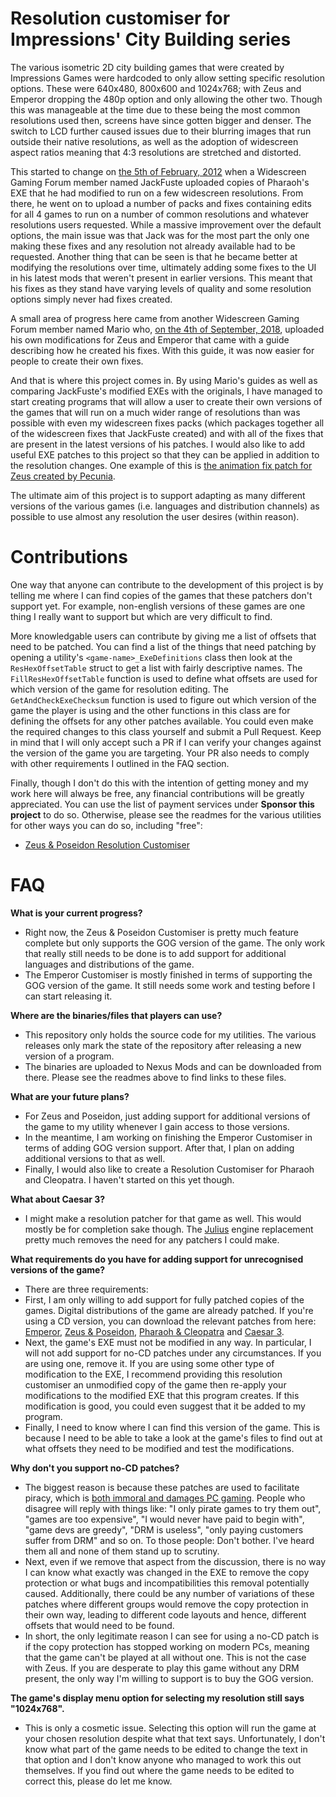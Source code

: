 # Resolution customiser for Impressions' City Building series
The various isometric 2D city building games that were created by Impressions Games were hardcoded to only allow setting specific resolution options. These were 640x480, 800x600 and 1024x768; with Zeus and Emperor dropping the 480p option and only allowing the other two. Though this was manageable at the time due to these being the most common resolutions used then, screens have since gotten bigger and denser. The switch to LCD further caused issues due to their blurring images that run outside their native resolutions, as well as the adoption of widescreen aspect ratios meaning that 4:3 resolutions are stretched and distorted.

This started to change on [the 5th of February, 2012](https://www.wsgf.org/phpBB3/viewtopic.php?p=131597#p131597) when a Widescreen Gaming Forum member named JackFuste uploaded copies of Pharaoh's EXE that he had modified to run on a few widescreen resolutions. From there, he went on to upload a number of packs and fixes containing edits for all 4 games to run on a number of common resolutions and whatever resolutions users requested. While a massive improvement over the default options, the main issue was that Jack was for the most part the only one making these fixes and any resolution not already available had to be requested. Another thing that can be seen is that he became better at modifying the resolutions over time, ultimately adding some fixes to the UI in his latest mods that weren't present in earlier versions. This meant that his fixes as they stand have varying levels of quality and some resolution options simply never had fixes created.

A small area of progress here came from another Widescreen Gaming Forum member named Mario who, [on the 4th of September, 2018](https://www.wsgf.org/phpBB3/viewtopic.php?p=172910#p172910), uploaded his own modifications for Zeus and Emperor that came with a guide describing how he created his fixes. With this guide, it was now easier for people to create their own fixes. 

And that is where this project comes in. By using Mario's guides as well as comparing JackFuste's modified EXEs with the originals, I have managed to start creating programs that will allow a user to create their own versions of the games that will run on a much wider range of resolutions than was possible with even my widescreen fixes packs (which packages together all of the widescreen fixes that JackFuste created) and with all of the fixes that are present in the latest versions of his patches. I would also like to add useful EXE patches to this project so that they can be applied in addition to the resolution changes. One example of this is [the animation fix patch for Zeus created by Pecunia](https://www.wsgf.org/phpBB3/viewtopic.php?p=172300#p172300).

The ultimate aim of this project is to support adapting as many different versions of the various games (i.e. languages and distribution channels) as possible to use almost any resolution the user desires (within reason). 

# Contributions
One way that anyone can contribute to the development of this project is by telling me where I can find copies of the games that these patchers don't support yet. For example, non-english versions of these games are one thing I really want to support but which are very difficult to find.

More knowledgable users can contribute by giving me a list of offsets that need to be patched. You can find a list of the things that need patching by opening a utility's `<game-name>_ExeDefinitions` class then look at the `ResHexOffsetTable` struct to get a list with fairly descriptive names. The `FillResHexOffsetTable` function is used to define what offsets are used for which version of the game for resolution editing. The `GetAndCheckExeChecksum` function is used to figure out which version of the game the player is using and the other functions in this class are for defining the offsets for any other patches available. You could even make the required changes to this class yourself and submit a Pull Request. Keep in mind that I will only accept such a PR if I can verify your changes against the version of the game you are targeting. Your PR also needs to comply with other requirements I outlined in the FAQ section.

Finally, though I don't do this with the intention of getting money and my work here will always be free, any financial contributions will be greatly appreciated. You can use the list of payment services under **Sponsor this project** to do so. Otherwise, please see the readmes for the various utilities for other ways you can do so, including "free":
- [Zeus & Poseidon Resolution Customiser](https://xjdhdr.gitlab.io/my_creations/Impressions_Resolution_Customiser/Zeus_Poseidon_Resolution_Customiser.html)

# FAQ
**What is your current progress?**
- Right now, the Zeus & Poseidon Customiser is pretty much feature complete but only supports the GOG version of the game. The only work that really still needs to be done is to add support for additional languages and distributions of the game.
- The Emperor Customiser is mostly finished in terms of supporting the GOG version of the game. It still needs some work and testing before I can start releasing it.

**Where are the binaries/files that players can use?**
- This repository only holds the source code for my utilities. The various releases only mark the state of the repository after releasing a new version of a program.
- The binaries are uploaded to Nexus Mods and can be downloaded from there. Please see the readmes above to find links to these files.

**What are your future plans?**
- For Zeus and Poseidon, just adding support for additional versions of the game to my utility whenever I gain access to those versions.
- In the meantime, I am working on finishing the Emperor Customiser in terms of adding GOG version support. After that, I plan on adding additional versions to that as well.
- Finally, I would also like to create a Resolution Customiser for Pharaoh and Cleopatra. I haven't started on this yet though.

**What about Caesar 3?**
- I might make a resolution patcher for that game as well. This would mostly be for completion sake though. The [Julius](https://github.com/bvschaik/julius) engine replacement pretty much removes the need for any patchers I could make.

**What requirements do you have for adding support for unrecognised versions of the game?**
- There are three requirements:
- First, I am only willing to add support for fully patched copies of the games. Digital distributions of the game are already patched. If you're using a CD version, you can download the relevant patches from here: [Emperor](https://emperor.heavengames.com/downloads/lister.php?category=patches), [Zeus & Poseidon](https://zeus.heavengames.com/downloads/lister.php?category=patches), [Pharaoh & Cleopatra](https://pharaoh.heavengames.com/downloads/lister.php?category=patches) and [Caesar 3](https://caesar3.heavengames.com/downloads/lister.php?category=patches).
- Next, the game's EXE must not be modified in any way. In particular, I will not add support for no-CD patches under any circumstances. If you are using one, remove it. If you are using some other type of modification to the EXE, I recommend providing this resolution customiser an unmodified copy of the game then re-apply your modifications to the modified EXE that this program creates. If this modification is good, you could even suggest that it be added to my program.
- Finally, I need to know where I can find this version of the game. This is because I need to be able to take a look at the game's files to find out at what offsets they need to be modified and test the modifications.

**Why don't you support no-CD patches?**
- The biggest reason is because these patches are used to facilitate piracy, which is [both immoral and damages PC gaming](https://xjdhdr.gitlab.io/tweakguides/system_guides/Piracy/Piracy_1.xhtml). People who disagree will reply with things like: "I only pirate games to try them out", "games are too expensive", "I would never have paid to begin with", "game devs are greedy", "DRM is useless", "only paying customers suffer from DRM" and so on. To those people: Don't bother. I've heard them all and none of them stand up to scrutiny.
- Next, even if we remove that aspect from the discussion, there is no way I can know what exactly was changed in the EXE to remove the copy protection or what bugs and incompatibilities this removal potentially caused. Additionally, there could be any number of variations of these patches where different groups would remove the copy protection in their own way, leading to different code layouts and hence, different offsets that would need to be found.
- In short, the only legitimate reason I can see for using a no-CD patch is if the copy protection has stopped working on modern PCs, meaning that the game can't be played at all without one. This is not the case with Zeus. If you are desperate to play this game without any DRM present, the only way I'm willing to support is to buy the GOG version.

**The game's display menu option for selecting my resolution still says "1024x768".**
- This is only a cosmetic issue. Selecting this option will run the game at your chosen resolution despite what that text says. Unfortunately, I don't know what part of the game needs to be edited to change the text in that option and I don't know anyone who managed to work this out themselves. If you find out where the game needs to be edited to correct this, please do let me know.

